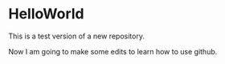 # HelloWorld
This is a test version of a new repository.

Now I am going to make some edits to learn how to use github.
